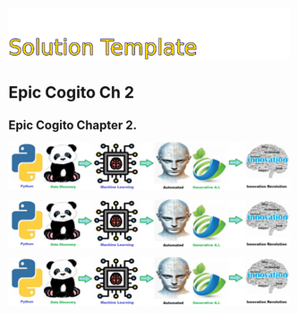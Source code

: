 ![Image image_filename](solution_sign.png)
    
# Epic Cogito Ch 2 

## Epic Cogito Chapter 2.

    
![Solution](code.png)

    


![Solution](code.png)

    
![Solution](code.png)

    